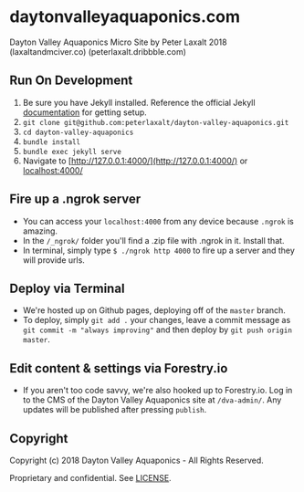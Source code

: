 # daytonvalleyaquaponics.com

Dayton Valley Aquaponics Micro Site
by Peter Laxalt 2018 (laxaltandmciver.co) (peterlaxalt.dribbble.com)

## Run On Development
1. Be sure you have Jekyll installed.  Reference the official Jekyll [documentation](https://jekyllrb.com/docs/installation/) for getting setup.
2. `git clone git@github.com:peterlaxalt/dayton-valley-aquaponics.git`
3. `cd dayton-valley-aquaponics`
4. `bundle install`
5. `bundle exec jekyll serve`
6. Navigate to [http://127.0.0.1:4000/](http://127.0.0.1:4000/) or [localhost:4000/](localhost:4000/)

## Fire up a .ngrok server
- You can access your ```localhost:4000``` from any device because ```.ngrok``` is amazing.
- In the ```/_ngrok/``` folder you'll find a .zip file with .ngrok in it. Install that.
- In terminal, simply type ```$ ./ngrok http 4000``` to fire up a server and they will provide urls.

## Deploy via Terminal
- We're hosted up on Github pages, deploying off of the ```master``` branch.
- To deploy, simply ```git add .``` your changes, leave a commit message as ```git commit -m "always improving"``` and then deploy by ```git push origin master```.

## Edit content & settings via Forestry.io
- If you aren't too code savvy, we're also hooked up to Forestry.io. Log in to the CMS of the Dayton Valley Aquaponics site at ```/dva-admin/```. Any updates will be published after pressing ```publish```.



## Copyright

Copyright (c) 2018 Dayton Valley Aquaponics - All Rights Reserved.

Proprietary and confidential. See [LICENSE](/LICENSE).

